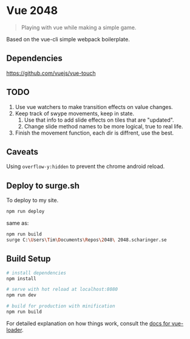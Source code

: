 # Vue 2048

> Playing with vue while making a simple game.

Based on the vue-cli simple webpack boilerplate.

## Dependencies

https://github.com/vuejs/vue-touch

## TODO
1. Use vue watchers to make transition effects on value changes.
1. Keep track of swype movements, keep in state.
    1. Use that info to add slide effects on tiles that are "updated". 
    1. Change slide method names to be more logical, true to real life.
1. Finish the movement function, each dir is diffrent, use the best. 

## Caveats

Using `overflow-y:hidden` to prevent the chrome android reload.

## Deploy to surge.sh

To deploy to my site.
``` bash
npm run deploy
```
same as:
``` bash
npm run build
surge C:\Users\Tim\Documents\Repos\2048\ 2048.scharinger.se
```

## Build Setup

``` bash
# install dependencies
npm install

# serve with hot reload at localhost:8080
npm run dev

# build for production with minification
npm run build
```

For detailed explanation on how things work, consult the [docs for vue-loader](http://vuejs.github.io/vue-loader).
